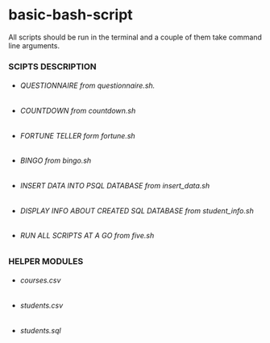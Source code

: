 # basic-bash-script
All scripts should be run in the terminal and a couple of them take command line arguments.

### SCIPTS DESCRIPTION
  * ###### QUESTIONNAIRE from questionnaire.sh.
  * ###### COUNTDOWN from countdown.sh
  * ###### FORTUNE TELLER form fortune.sh
  * ###### BINGO from bingo.sh
  * ###### INSERT DATA INTO PSQL DATABASE from insert_data.sh
  * ###### DISPLAY INFO ABOUT CREATED SQL DATABASE from student_info.sh
  * ###### RUN ALL SCRIPTS AT A GO from five.sh



### HELPER MODULES
   * ###### courses.csv
   * ###### students.csv
   * ###### students.sql
